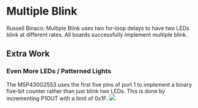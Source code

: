 # Multiple Blink
Russell Binaco: 
Multiple Blink uses two for-loop delays to have two LEDs blink at different rates.
All boards successfully implement multiple blink.

## Extra Work
### Even More LEDs / Patterned Lights
The MSP430G2553 uses the first five pins of port 1 to implement a binary five-bit counter rather than just blink two LEDs. This is done by incrementing P1OUT with a limit of 0x1F.
<img src="lab-2-blinking-leds-binacor/Multiple Blink.jpg"/>
